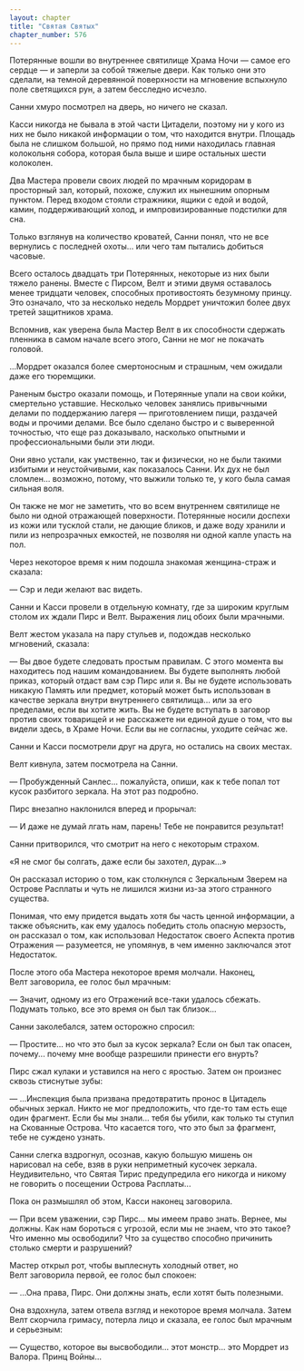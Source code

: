```yaml
---
layout: chapter
title: "Святая Святых"
chapter_number: 576
---
```


Потерянные вошли во внутреннее святилище Храма Ночи — самое его сердце — и заперли за собой тяжелые двери. Как только они это сделали, на темной деревянной поверхности на мгновение вспыхнуло поле светящихся рун, а затем бесследно исчезло.

Санни хмуро посмотрел на дверь, но ничего не сказал.

Касси никогда не бывала в этой части Цитадели, поэтому ни у кого из них не было никакой информации о том, что находится внутри. Площадь была не слишком большой, но прямо под ними находилась главная колокольня собора, которая была выше и шире остальных шести колоколен.

Два Мастера провели своих людей по мрачным коридорам в просторный зал, который, похоже, служил их нынешним опорным пунктом. Перед входом стояли стражники, ящики с едой и водой, камин, поддерживающий холод, и импровизированные подстилки для сна.

Только взглянув на количество кроватей, Санни понял, что не все вернулись с последней охоты... или чего там пытались добиться часовые.

Всего осталось двадцать три Потерянных, некоторые из них были тяжело ранены. Вместе с Пирсом, Велт и этими двумя оставалось менее тридцати человек, способных противостоять безумному принцу. Это означало, что за несколько недель Мордрет уничтожил более двух третей защитников храма.

Вспомнив, как уверена была Мастер Велт в их способности сдержать пленника в самом начале всего этого, Санни не мог не покачать головой.

...Мордрет оказался более смертоносным и страшным, чем ожидали даже его тюремщики.

Раненым быстро оказали помощь, и Потерянные упали на свои койки, смертельно уставшие. Несколько человек занялись привычными делами по поддержанию лагеря — приготовлением пищи, раздачей воды и прочими делами. Все было сделано быстро и с выверенной точностью, что еще раз доказывало, насколько опытными и профессиональными были эти люди.

Они явно устали, как умственно, так и физически, но не были такими избитыми и неустойчивыми, как показалось Санни. Их дух не был сломлен... возможно, потому, что выжили только те, у кого была самая сильная воля.

Он также не мог не заметить, что во всем внутреннем святилище не было ни одной отражающей поверхности. Потерянные носили доспехи из кожи или тусклой стали, не дающие бликов, и даже воду хранили и пили из непрозрачных емкостей, не позволяя ни одной капле упасть на пол.

Через некоторое время к ним подошла знакомая женщина-страж и сказала:

— Сэр и леди желают вас видеть.

Санни и Касси провели в отдельную комнату, где за широким круглым столом их ждали Пирс и Велт. Выражения лиц обоих были мрачными.

Велт жестом указала на пару стульев и, подождав несколько мгновений, сказала:

— Вы двое будете следовать простым правилам. С этого момента вы находитесь под нашим командованием. Вы будете выполнять любой приказ, который отдаст вам сэр Пирс или я. Вы не будете использовать никакую Память или предмет, который может быть использован в качестве зеркала внутри внутреннего святилища... или за его пределами, если вы хотите жить. Вы не будете вступать в заговор против своих товарищей и не расскажете ни единой душе о том, что вы видели здесь, в Храме Ночи. Если вы не согласны, уходите сейчас же.

Санни и Касси посмотрели друг на друга, но остались на своих местах.

Велт кивнула, затем посмотрела на Санни.

— Пробужденный Санлес... пожалуйста, опиши, как к тебе попал тот кусок разбитого зеркала. На этот раз подробно.

Пирс внезапно наклонился вперед и прорычал:

— И даже не думай лгать нам, парень! Тебе не понравится результат!

Санни притворился, что смотрит на него с некоторым страхом.

«Я не смог бы солгать, даже если бы захотел, дурак...»

Он рассказал историю о том, как столкнулся с Зеркальным Зверем на Острове Расплаты и чуть не лишился жизни из-за этого странного существа.

Понимая, что ему придется выдать хотя бы часть ценной информации, а также объяснить, как ему удалось победить столь опасную мерзость, он рассказал о том, как использовал Недостаток своего Аспекта против Отражения — разумеется, не упомянув, в чем именно заключался этот Недостаток.

После этого оба Мастера некоторое время молчали. Наконец, Велт заговорила, ее голос был мрачным:

— Значит, одному из его Отражений все-таки удалось сбежать. Подумать только, все это время он был так близок...

Санни заколебался, затем осторожно спросил:

— Простите... но что это был за кусок зеркала? Если он был так опасен, почему... почему мне вообще разрешили принести его внурть?

Пирс сжал кулаки и уставился на него с яростью. Затем он произнес сквозь стиснутые зубы:

— ...Инспекция была призвана предотвратить пронос в Цитадель обычных зеркал. Никто не мог предположить, что где-то там есть еще один фрагмент. Если бы мы знали... тебя бы убили, как только ты ступил на Скованные Острова. Что касается того, что это был за фрагмент, тебе не суждено узнать.

Санни слегка вздрогнул, осознав, какую большую мишень он нарисовал на себе, взяв в руки неприметный кусочек зеркала. Неудивительно, что Святая Тирис предупредила его никогда и никому не говорить о посещении Острова Расплаты...

Пока он размышлял об этом, Касси наконец заговорила.

— При всем уважении, сэр Пирс... мы имеем право знать. Вернее, мы должны. Как нам бороться с угрозой, если мы не знаем, что это такое? Что именно мы освободили? Что за существо способно причинить столько смерти и разрушений?

Мастер открыл рот, чтобы выплеснуть холодный ответ, но Велт заговорила первой, ее голос был спокоен:

— ...Она права, Пирс. Они должны знать, если хотят быть полезными.

Она вздохнула, затем отвела взгляд и некоторое время молчала. Затем Велт скорчила гримасу, потерла лицо и сказала, ее голос был мрачным и серьезным:

— Существо, которое вы высвободили... этот монстр... это Мордрет из Валора. Принц Войны...